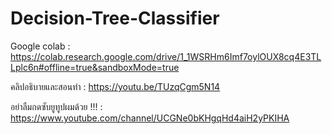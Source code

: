 # Decision-Tree-Classifier

Google colab : https://colab.research.google.com/drive/1_1WSRHm6Imf7oylOUX8cq4E3TLLplc6n#offline=true&sandboxMode=true

คลิปอธิบายและสอนทำ : https://youtu.be/TUzqCgm5N14

อย่าลืมกดซับยูทูปผมด้วย !!! : https://www.youtube.com/channel/UCGNe0bKHgqHd4aiH2yPKIHA
